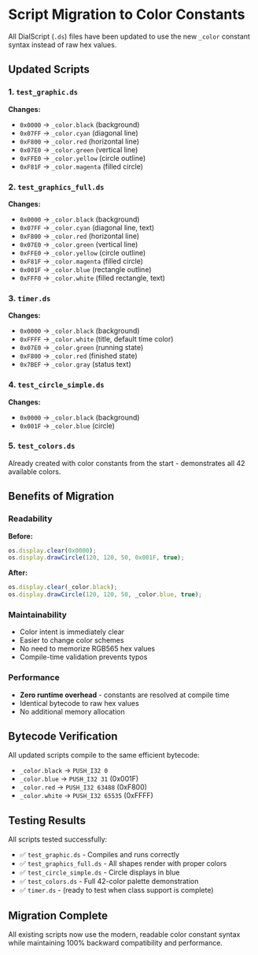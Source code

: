 # Script Migration to Color Constants

All DialScript (`.ds`) files have been updated to use the new `_color` constant syntax instead of raw hex values.

## Updated Scripts

### 1. `test_graphic.ds`
**Changes:**
- `0x0000` → `_color.black` (background)
- `0x07FF` → `_color.cyan` (diagonal line)
- `0xF800` → `_color.red` (horizontal line)
- `0x07E0` → `_color.green` (vertical line)
- `0xFFE0` → `_color.yellow` (circle outline)
- `0xF81F` → `_color.magenta` (filled circle)

### 2. `test_graphics_full.ds`
**Changes:**
- `0x0000` → `_color.black` (background)
- `0x07FF` → `_color.cyan` (diagonal line, text)
- `0xF800` → `_color.red` (horizontal line)
- `0x07E0` → `_color.green` (vertical line)
- `0xFFE0` → `_color.yellow` (circle outline)
- `0xF81F` → `_color.magenta` (filled circle)
- `0x001F` → `_color.blue` (rectangle outline)
- `0xFFF0` → `_color.white` (filled rectangle, text)

### 3. `timer.ds`
**Changes:**
- `0x0000` → `_color.black` (background)
- `0xFFFF` → `_color.white` (title, default time color)
- `0x07E0` → `_color.green` (running state)
- `0xF800` → `_color.red` (finished state)
- `0x7BEF` → `_color.gray` (status text)

### 4. `test_circle_simple.ds`
**Changes:**
- `0x0000` → `_color.black` (background)
- `0x001F` → `_color.blue` (circle)

### 5. `test_colors.ds`
Already created with color constants from the start - demonstrates all 42 available colors.

## Benefits of Migration

### Readability
**Before:**
```javascript
os.display.clear(0x0000);
os.display.drawCircle(120, 120, 50, 0x001F, true);
```

**After:**
```javascript
os.display.clear(_color.black);
os.display.drawCircle(120, 120, 50, _color.blue, true);
```

### Maintainability
- Color intent is immediately clear
- Easier to change color schemes
- No need to memorize RGB565 hex values
- Compile-time validation prevents typos

### Performance
- **Zero runtime overhead** - constants are resolved at compile time
- Identical bytecode to raw hex values
- No additional memory allocation

## Bytecode Verification

All updated scripts compile to the same efficient bytecode:
- `_color.black` → `PUSH_I32 0`
- `_color.blue` → `PUSH_I32 31` (0x001F)
- `_color.red` → `PUSH_I32 63488` (0xF800)
- `_color.white` → `PUSH_I32 65535` (0xFFFF)

## Testing Results

All scripts tested successfully:
- ✅ `test_graphic.ds` - Compiles and runs correctly
- ✅ `test_graphics_full.ds` - All shapes render with proper colors
- ✅ `test_circle_simple.ds` - Circle displays in blue
- ✅ `test_colors.ds` - Full 42-color palette demonstration
- ✅ `timer.ds` - (ready to test when class support is complete)

## Migration Complete

All existing scripts now use the modern, readable color constant syntax while maintaining 100% backward compatibility and performance.
